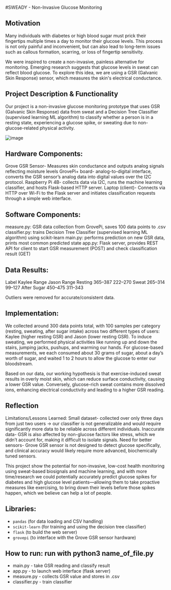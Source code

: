 #SWEADY - Non-Invasive Glucose Monitoring

## Motivation
Many individuals with diabetes or high blood sugar must prick their fingertips multiple times a day to monitor their glucose levels. This process is not only painful and inconvenient, but can also lead to long-term issues such as callous formation, scarring, or loss of fingertip sensitivity.

We were inspired to create a non-invasive, painless alternative for monitoring. Emerging research suggests that glucose levels in sweat can reflect blood glucose. To explore this idea, we are using a GSR (Galvanic Skin Response) sensor, which measures the skin's electrical conductance.

## Project Description & Functionality
Our project is a non-invasive glucose monitoring prototype that uses GSR (Galvanic Skin Response) data from sweat and a Decision Tree Classifier (supervised learning ML algorithm) to classify whether a person is in a resting state, experiencing a glucose spike, or sweating due to non-glucose-related physical activity. 

![image](https://github.com/user-attachments/assets/f104be34-35f8-4540-ac61-859a240da887)

## Hardware Components: 
Grove GSR Sensor- Measures skin conductance and outputs analog signals reflecting moisture levels
GrovePi+ board- analog-to-digital interface, converts the GSR sensor’s analog data into digital values over the I2C protocol.
Raspberry Pi 4B- collects data via I2C, runs the machine learning classifier, and hosts Flask-based HTTP server.
Laptop (client)- Connects via HTTP over Wi-Fi to the Flask server and initiates classification requests through a simple web interface.

## Software Components:
measure.py: GSR data collection from GrovePi, saves 100 data points to .csv
classifier.py: trains Decision Tree Classifier (supervised learning ML algorithm) using scikit-learn
main.py: performs prediction on new GSR data, prints most common predicted state 
app.py: Flask server, provides REST API for client to start GSR measurement (POST) and check classification result (GET)

## Data Results:
Label	           Kaylee Range	Jason Range
Resting	 	365–387	222–270
Sweat	             265–314	99–127
After Sugar	 450–475	311–343

Outliers were removed for accurate/consistent data. 

## Implementation:
We collected around 300 data points total, with 100 samples per category (resting, sweating, after sugar intake) across two different types of users: Kaylee (higher resting GSR) and Jason (lower resting GSR). To induce sweating, we performed physical activities like running up and down the stairs, jumping jacks, pushups, and warming our hands. For glucose-based measurements, we each consumed about 30 grams of sugar, about a day’s worth of sugar, and waited 1 to 2 hours to allow the glucose to enter our bloodstream. 

Based on our data, our working hypothesis is that exercise-induced sweat results in overly moist skin, which can reduce surface conductivity, causing a lower GSR value. Conversely, glucose-rich sweat contains more dissolved ions, enhancing electrical conductivity and leading to a higher GSR reading.

## Reflection
Limitations/Lessons Learned: 
Small dataset- collected over only three days from just two users → our classifier is not generalizable and would require significantly more data to be reliable across different individuals. 
Inaccurate data- GSR is also affected by non-glucose factors like stress, which we didn’t account for, making it difficult to isolate signals. 
Need for better sensors- Grove GSR sensor is not designed to detect glucose specifically, and clinical accuracy would likely require more advanced, biochemically tuned sensors.

This project show the potential for non-invasive, low-cost health monitoring using sweat-based biosignals and machine learning, and with more time/research we could potentially accurately predict glucose spikes for diabetes and high glucose level patients—allowing them to take proactive measures like exercising, to bring down their levels before those spikes happen, which we believe can help a lot of people.


## Libraries: 
- `pandas` (for data loading and CSV handling)
- `scikit-learn` (for training and using the decision tree classifier)
- `flask` (to build the web server)
- `grovepi` (to interface with the Grove GSR sensor hardware)

## How to run: run with python3 name_of_file.py
- main.py - take GSR reading and classify result 
- app.py - to launch web interface (flask server)
- measure.py - collects GSR value and stores in .csv 
- classifier.py - train classifier 

